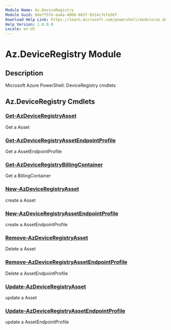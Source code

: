 ```yaml
---
Module Name: Az.DeviceRegistry
Module Guid: 8de7f5fe-aa4a-4068-801f-9314c7efe56f
Download Help Link: https://learn.microsoft.com/powershell/module/az.deviceregistry
Help Version: 1.0.0.0
Locale: en-US
---
```


# Az.DeviceRegistry Module
## Description
Microsoft Azure PowerShell: DeviceRegistry cmdlets

## Az.DeviceRegistry Cmdlets
### [Get-AzDeviceRegistryAsset](Get-AzDeviceRegistryAsset.md)
Get a Asset

### [Get-AzDeviceRegistryAssetEndpointProfile](Get-AzDeviceRegistryAssetEndpointProfile.md)
Get a AssetEndpointProfile

### [Get-AzDeviceRegistryBillingContainer](Get-AzDeviceRegistryBillingContainer.md)
Get a BillingContainer

### [New-AzDeviceRegistryAsset](New-AzDeviceRegistryAsset.md)
create a Asset

### [New-AzDeviceRegistryAssetEndpointProfile](New-AzDeviceRegistryAssetEndpointProfile.md)
create a AssetEndpointProfile

### [Remove-AzDeviceRegistryAsset](Remove-AzDeviceRegistryAsset.md)
Delete a Asset

### [Remove-AzDeviceRegistryAssetEndpointProfile](Remove-AzDeviceRegistryAssetEndpointProfile.md)
Delete a AssetEndpointProfile

### [Update-AzDeviceRegistryAsset](Update-AzDeviceRegistryAsset.md)
update a Asset

### [Update-AzDeviceRegistryAssetEndpointProfile](Update-AzDeviceRegistryAssetEndpointProfile.md)
update a AssetEndpointProfile

